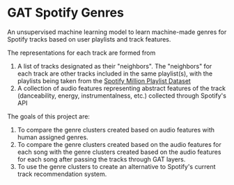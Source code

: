 # GAT Spotify Genres
An unsupervised machine learning model to learn machine-made genres for Spotify tracks based on user playlists and track features.

The representations for each track are formed from
1. A list of tracks designated as their "neighbors". The "neighbors" for each track are other tracks included in the same playlist(s), with the playlists being taken from the [Spotify Million Playlist Dataset](https://www.aicrowd.com/challenges/spotify-million-playlist-dataset-challenge "Spotify Million Playlist Dataset")
2. A collection of audio features representing abstract features of the track (danceability,  energy,  instrumentalness, etc.) collected through Spotify's API

The goals of this project are:
1. To compare the genre clusters created based on audio features with human assigned genres.
2. To compare the genre clusters created based on the audio features for each song with the genre clusters created based on the audio features for each song after passing the tracks through GAT layers.
3. To use the genre clusters to create an alternative to Spotify's current track recommendation system.
